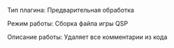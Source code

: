 Тип плагина:
    Предварительная обработка

Режим работы:
    Сборка файла игры QSP

Описание работы:
    Удаляет все комментарии из кода